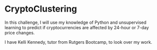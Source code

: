 # CryptoClustering
In this challenge, I will use my knowledge of Python and unsupervised learning to predict if cryptocurrencies are affected by 24-hour or 7-day price changes.

I have Kelli Kennedy, tutor from Rutgers Bootcamp, to look over my work. 